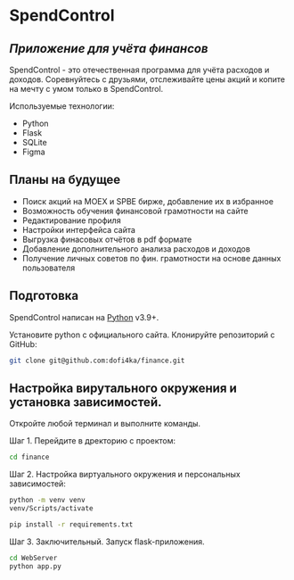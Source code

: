 # SpendControl

## _Приложение для учёта финансов_

SpendControl - это отечественная программа для учёта расходов и доходов. Соревнуйтесь с друзьями, отслеживайте цены
акций и копите на мечту c умом только в SpendControl.

Используемые технологии:

- Python
- Flask
- SQLite
- Figma

## Планы на будущее

- Поиск акций на MOEX и SPBE бирже, добавление их в избранное
- Возможность обучения финансовой грамотности на сайте
- Редактирование профиля
- Настройки интерфейса сайта
- Выгрузка финасовых отчётов в pdf формате
- Добавление дополнительного анализа расходов и доходов
- Получение личных советов по фин. грамотности на основе данных пользователя

## Подготовка

SpendControl написан на [Python](https://python.org/) v3.9+.

Установите python с официального сайта. Клонируйте репозиторий с GitHub:

```sh
git clone git@github.com:dofi4ka/finance.git
```

## Настройка вирутального окружения и установка зависимостей.

Откройте любой терминал и выполните команды.

Шаг 1. Перейдите в дректорию с проектом:

```sh
cd finance
```

Шаг 2. Настройка виртуального окружения и персональных зависимостей:

```sh
python -m venv venv
venv/Scripts/activate

pip install -r requirements.txt
```

Шаг 3. Заключительный. Запуск flask-приложения.

```sh
cd WebServer
python app.py
```
